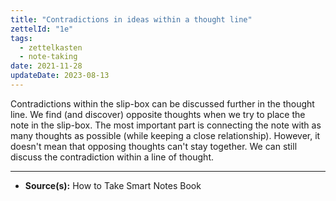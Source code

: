 ```yaml
---
title: "Contradictions in ideas within a thought line"
zettelId: "1e"
tags:
  - zettelkasten
  - note-taking
date: 2021-11-28
updateDate: 2023-08-13
---
```


Contradictions within the slip-box can be discussed further in the thought line. We find (and discover) opposite thoughts when we try to place the note in the slip-box. The most important part is connecting the note with as many thoughts as possible (while keeping a close relationship). However, it doesn't mean that opposing thoughts can't stay together. We can still discuss the contradiction within a line of thought.

---

- **Source(s):** How to Take Smart Notes Book
